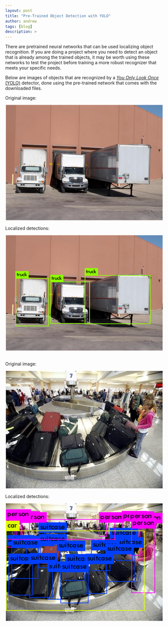 ```yaml
---
layout: post
title: "Pre-Trained Object Detection with YOLO"
author: andrew
tags: [blog]
description: >
---
```


There are pretrained neural networks that can be used localizing object recognition.  If you are doing a project where you need to detect an object that is already among the trained objects, it may be worth using these networks to test the project before training a more robust recognizer that meets your specific needs.

Below are images of objects that are recognized by a [*You Only Look Once* (YOLO)](https://pjreddie.com/darknet/yolo/) detector, done using the pre-trained network that comes with the downloaded files.

Original image:

<p align="center">
<img src="/public/img/trucks.jpg?raw=true" alt="Field" style="width:500px"/>
</p>

Localized detections:

<p align="center">
<img src="/public/img/predictions_trucks.png?raw=true" alt="Field" style="width:500px"/>
</p>


<br>
Original image:

<p align="center">
<img src="/public/img/bags.jpg?raw=true" alt="Field" style="width:500px"/>
</p>

Localized detections:

<p align="center">
<img src="/public/img/predictions_bags.png?raw=true" alt="Field" style="width:500px"/>
</p>
